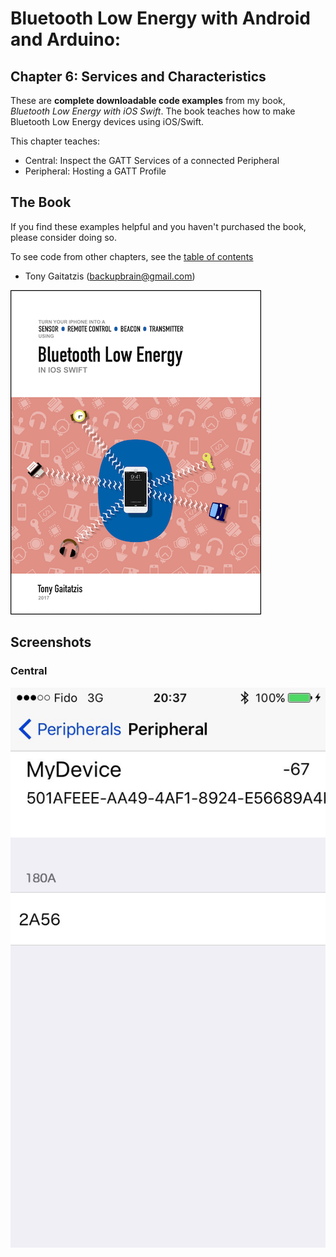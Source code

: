 # Bluetooth Low Energy with Android and Arduino: 

## Chapter 6: Services and Characteristics


These are **complete downloadable code examples** from my book, _Bluetooth Low Energy with iOS Swift_.  The book teaches how to make Bluetooth Low Energy devices using iOS/Swift.  

This chapter teaches:
* Central: Inspect the GATT Services of a connected Peripheral
* Peripheral: Hosting a GATT Profile

## The Book

If you find these examples helpful and you haven't purchased the book, please consider doing so.

To see code from other chapters, see the [table of contents](https://github.com/BluetoothLowEnergyIniOSSwift/Book)

- Tony Gaitatzis (<backupbrain@gmail.com>)

![BookCover](https://github.com/BluetoothLowEnergyIniOSSwift/Book/blob/master/Bluetooth%20Low%20Energy%20in%20iOS%20Swift%20Cover.png)


## Screenshots


### Central

![ScreenShot](Screenshots/Central%201.jpg)
